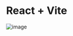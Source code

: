 # React + Vite

![image](https://github.com/user-attachments/assets/4389e1b5-9241-45d5-9de0-bbf8f39bcb69)
